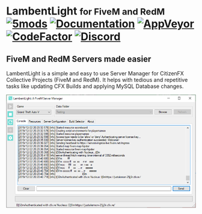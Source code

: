 # LambentLight <small>for FiveM and RedM</small> <br> [![5mods][5mods-img]][5mods-url] [![Documentation][docs-img]][docs-url] [![AppVeyor][appveyor-img]][appveyor-url] [![CodeFactor][codefactor-img]][codefactor-url] [![Discord][discord-img]][discord-url]

## FiveM and RedM Servers made easier

LambentLight is a simple and easy to use Server Manager for CitizenFX Collective Projects (FiveM and RedM). It helps with tedious and repetitive tasks like updating CFX Builds and applying MySQL Database changes.

<div align="center">
    <img src="preview.png"/>
</div>

[5mods-img]: https://img.shields.io/badge/5mods-download-20BA4E.svg
[5mods-url]: https://www.gta5-mods.com/tools/servermanager
[docs-img]: https://github.com/LambentLight/LambentLight/workflows/mkdocs/badge.svg
[docs-url]: https://github.com/LambentLight/LambentLight/actions?query=workflow%3Amkdocs
[appveyor-img]: https://img.shields.io/appveyor/ci/justalemon/lambentlight.svg?label=appveyor
[appveyor-url]: https://ci.appveyor.com/project/justalemon/lambentlight
[codefactor-img]: https://www.codefactor.io/repository/github/lambentlight/lambentlight/badge
[codefactor-url]: https://www.codefactor.io/repository/github/lambentlight/lambentlight
[discord-img]: https://img.shields.io/badge/discord-join-7289DA.svg
[discord-url]: https://discord.gg/Cf6sspj
